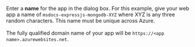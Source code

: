 Enter a **name** for the app in the dialog box.  For this example, give your web app a name of `msdocs-expressjs-mongodb-XYZ` where XYZ is any three random characters. This name must be unique across Azure.<br>
<br>
The fully qualified domain name of your app will be `https://<app name>.azurewebsites.net`.